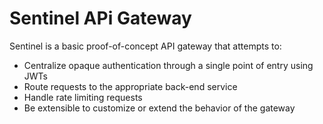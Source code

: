 # Sentinel APi Gateway

Sentinel is a basic proof-of-concept API gateway that attempts to:

- Centralize opaque authentication through a single point of entry using JWTs
- Route requests to the appropriate back-end service
- Handle rate limiting requests
- Be extensible to customize or extend the behavior of the gateway

